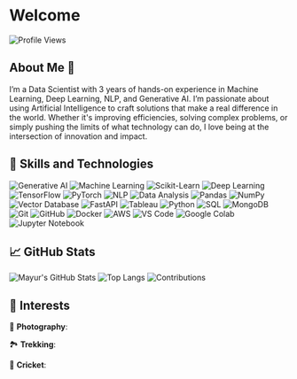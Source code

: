 # Welcome

![Profile Views](https://komarev.com/ghpvc/?username=mayurgohane&color=blue)

## About Me 🌱 

I’m a Data Scientist with 3 years of hands-on experience in Machine Learning, Deep Learning, NLP, and Generative AI. I’m passionate about using Artificial Intelligence to craft solutions that make a real difference in the world. Whether it's improving efficiencies, solving complex problems, or simply pushing the limits of what technology can do, I love being at the intersection of innovation and impact.

## 🚀 Skills and Technologies

![Generative AI](https://img.shields.io/badge/Generative%20AI-F37626?style=flat&logo=python&logoColor=white)
![Machine Learning](https://img.shields.io/badge/Machine%20Learning-3776AB?style=flat&logo=python&logoColor=white)
![Scikit-Learn](https://img.shields.io/badge/Scikit--Learn-F7931E?style=flat&logo=scikit-learn&logoColor=white)
![Deep Learning](https://img.shields.io/badge/Deep%20Learning-FF6F00?style=flat&logo=tensorflow&logoColor=white)
![TensorFlow](https://img.shields.io/badge/TensorFlow-FF6F00?style=flat&logo=tensorflow&logoColor=white)
![PyTorch](https://img.shields.io/badge/PyTorch-EE4C2C?style=flat&logo=pytorch&logoColor=white)
![NLP](https://img.shields.io/badge/NLP-EE4C2C?style=flat&logo=pytorch&logoColor=white)
![Data Analysis](https://img.shields.io/badge/Data%20Analysis-4B8BBE?style=flat&logo=python&logoColor=white)
![Pandas](https://img.shields.io/badge/Pandas-150458?style=flat&logo=pandas&logoColor=white)
![NumPy](https://img.shields.io/badge/NumPy-013243?style=flat&logo=numpy&logoColor=white)
![Vector Database](https://img.shields.io/badge/Vector%20Database-4B8BBE?style=flat&logo=none&logoColor=white)
![FastAPI](https://img.shields.io/badge/FastAPI-0052CC?style=flat&logo=fastapi&logoColor=white)
![Tableau](https://img.shields.io/badge/Tableau-E97627?style=flat&logo=tableau&logoColor=white)
![Python](https://img.shields.io/badge/Python-3776AB?style=flat&logo=python&logoColor=white)
![SQL](https://img.shields.io/badge/SQL-003B57?style=flat&logo=postgresql&logoColor=white)
![MongoDB](https://img.shields.io/badge/MongoDB-47A248?style=flat&logo=mongodb&logoColor=white)
![Git](https://img.shields.io/badge/Git-F05032?style=flat&logo=git&logoColor=white)
![GitHub](https://img.shields.io/badge/GitHub-181717?style=flat&logo=github&logoColor=white)
![Docker](https://img.shields.io/badge/Docker-2496ED?style=flat&logo=docker&logoColor=white)
![AWS](https://img.shields.io/badge/AWS-232F3E?style=flat&logo=amazon-aws&logoColor=white)
![VS Code](https://img.shields.io/badge/Visual%20Studio%20Code-007ACC?style=flat&logo=visual-studio-code&logoColor=white)
![Google Colab](https://img.shields.io/badge/Google%20Colab-F9AB00?style=flat&logo=googlecolab&logoColor=white)
![Jupyter Notebook](https://img.shields.io/badge/Jupyter%20Notebook-F37626?style=flat&logo=jupyter&logoColor=white)

## 📈 GitHub Stats
![Mayur's GitHub Stats](https://github-readme-stats.vercel.app/api?username=Mayurgohane&show_icons=true&theme=merko&random=1)
![Top Langs](https://github-readme-stats.vercel.app/api/top-langs/?username=Mayurgohane&layout=compact&theme=merko)
![Contributions](https://github-readme-streak-stats.herokuapp.com/?user=Mayurgohane&theme=merko&hide_border=true)

## 🎨 Interests

📸 **Photography**: 

🏞️ **Trekking**:

🏏 **Cricket**: 
